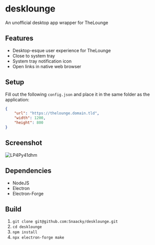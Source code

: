 # desklounge
An unofficial desktop app wrapper for TheLounge

## Features
* Desktop-esque user experience for TheLounge
* Close to system tray
* System tray notification icon
* Open links in native web browser

## Setup
Fill out the following `config.json` and place it in the same folder as the application:
```json
{
    "url": "https://thelounge.domain.tld",
    "width": 1200, 
    "height": 800
}
```

## Screenshot
![LP4Py41dhm](https://github.com/user-attachments/assets/681de4fe-d63b-4710-9c99-9fc544217e19)


## Dependencies
* NodeJS
* Electron
* Electron-Forge

## Build
1. `git clone git@github.com:Snaacky/desklounge.git`
2. `cd desklounge`
3. `npm install`
4. `npx electron-forge make`
